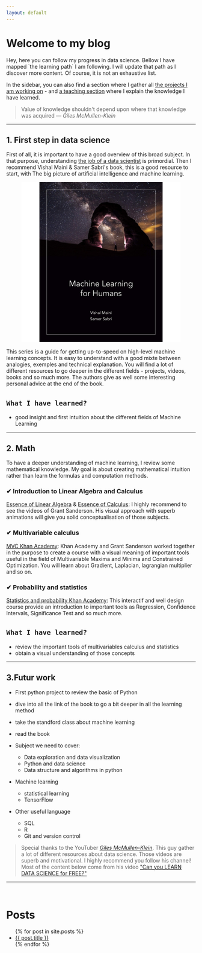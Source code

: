 ```yaml
---
layout: default
---
```

<h1>Welcome to my blog</h1>
Hey, here you can follow my progress in data science. Bellow I have mapped `the learning path` I am following. I will update that path as I discover more content. Of course, it is not an exhaustive list.

In the sidebar, you can also find a section where I gather all [the projects I am working on]({{site.url}}/my_blog/project) - and [a teaching section]({{site.url}}/my_blog/teaching) where I explain the knowledge I have learned. 

> Value of knowledge shouldn't depend upon where that knowledge was acquired <cite>&mdash; Giles McMullen-Klein</cite>

<hr>

## 1.  First step in data science
First of all, it is important to have a good overview of this broad subject. In that purpose, understanding [the job of a data scientist]({{site.url}}/my_blog/what_does_a_datascientist) is primordial. Then I recommend Vishal Maini & Samer Sabri's book, this is a good resource to start, with The big picture of artificial intelligence and machine learning.

<figure>
  <a href="https://medium.com/machine-learning-for-humans/why-machine-learning-matters-6164faf1df12"><img src="./assets/ml_human.jpg">
  </a>
</figure>


This series is a guide for getting up-to-speed on high-level machine learning concepts. It is easy to understand with a good mixte between analogies, exemples and technical explanation. You will find a lot of different resources to go deeper in the different fields - projects, videos, books and so much more. The authors give as well some interesting personal advice at the end of the book.

## `What I have learned?`
  - good insight and first intuition about the different fields of Machine Learning 

<hr>

## 2. Math
To have a deeper understanding of machine learning, I review some mathematical knowledge. My goal is about creating mathematical intuition rather than learn the formulas and computation methods. 
### ✔︎ Introduction to Linear Algebra and Calculus
  [Essence of Linear Algebra](https://www.youtube.com/playlist?list=PLZHQObOWTQDPD3MizzM2xVFitgF8hE_ab) & [Essence of Calculus](https://www.youtube.com/playlist?list=PLZHQObOWTQDMsr9K-rj53DwVRMYO3t5Yr): I highly recommend to see the videos of Grant Sanderson. His visual approach with superb animations will give you solid conceptualisation of those subjects. 

### ✔︎ Multivariable calculus 
  [MVC Khan Academy](https://www.khanacademy.org/math/multivariable-calculus): Khan Academy and Grant Sanderson worked together in the purpose to create a course with a visual meaning of important tools useful in the field of Multivariable Maxima and Minima and Constrained Optimization. You will learn about Gradient, Laplacian, lagrangian multiplier and so on. 

### ✔︎ Probability and statistics
  [Statistics and probability Khan Academy](https://www.khanacademy.org/math/statistics-probability): This interactif and well design course provide an introduction to important tools as Regression, Confidence Intervals, Significance Test and so much more. 

## `What I have learned?`
  - review the important tools of multivariables calculus and statistics
  - obtain a visual understanding of those concepts
<hr>

## 3.Futur work
- First python project to review the basic of Python
- dive into all the link of the book to go a bit deeper in all the learning method
- take the standford class about machine learning
- read the book

- Subject we need to cover:
  * Data exploration and data visualization 
  * Python and data science  
  * Data structure and algorithms in python  

- Machine learning   
  * statistical learning  
  * TensorFlow

- Other useful language  
  * SQL 
  * R  
  * Git and version control

> Special thanks to the YouTuber [*Giles McMullen-Klein*](https://www.youtube.com/channel/UC68KSmHePPePCjW4v57VPQg). This guy gather a lot of different resources about data science. Those videos are superb and motivational. I highly recommend you follow his channel! Most of the content below come from his video ["Can you LEARN DATA SCIENCE for FREE?"](https://www.youtube.com/watch?v=eTxyviU0Ddo&feature=share&fbclid=IwAR1Ldib0ETlVNsHHEt_TU99SMggVk_AKFvCfd0Zm-THIN7K33spV6-ayTxY)

<hr>
<br>
 <h1>Posts</h1>
<ul>
  {% for post in site.posts %}
    <li>
      <a href="/my_blog{{ post.url }}">{{ post.title }}</a>
    </li>
  {% endfor %}
</ul>




